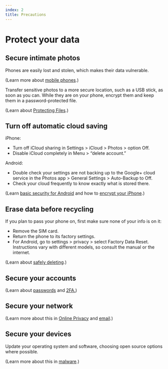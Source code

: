```yaml
---
index: 2
title: Precautions
---
```

# Protect your data

## Secure intimate photos 

Phones are easily lost and stolen, which makes their data vulnerable. 

(Learn more about [mobile phones](umbrella://communications/mobile-phones/beginner).)

Transfer sensitive photos to a more secure location, such as a USB stick, as soon as you can. While they are on your phone, encrypt them and keep them in a password-protected file.

(Learn about [Protecting Files](umbrella://information/protecting-files).)  

## Turn off automatic cloud saving  

iPhone: 

* Turn off iCloud sharing in Settings > iCloud > Photos > option Off. 
* Disable iCloud completely in Menu > “delete account.” 
    
Android: 

* Double check your settings are not backing up to the Google+ cloud service in the Photos app > General Settings > Auto-Backup to Off. 
* Check your cloud frequently to know exactly what is stored there.
    
(Learn [basic security for Android](umbrella://tools/other/s_android.md) and how to [encrypt your iPhone](umbrella://tools/encryption/s_encrypt-your-iphone.md).)

## Erase data before recycling  

If you plan to pass your phone on, first make sure none of your info is on it: 

*	Remove the SIM card. 
*	Return the phone to its factory settings. 
*	For Android, go to settings > privacy > select Factory Data Reset. Instructions vary with different models, so consult the manual or the internet.

(Learn about [safely deleting](umbrella://information/safely-deleting).)

## Secure your accounts

(Learn about [passwords](umbrella://information/passwords/beginner) and [2FA.](umbrella://information/passwords/advanced))

## Secure your network

(Learn more about this in [Online Privacy](umbrella://communications/online-privacy/beginner) and [email](umbrella://communications/email/beginner).) 

## Secure your devices

Update your operating system and software, choosing open source options where possible. 

(Learn more about this in [malware](umbrella://information/malware/beginner).)